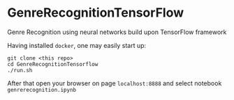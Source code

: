 # GenreRecognitionTensorFlow

Genre Recognition using neural networks build upon TensorFlow framework

Having installed `docker`, one may easily start up:
```
git clone <this repo>
cd GenreRecognitionTensorflow
./run.sh
```
After that open your browser on page `localhost:8888` and select notebook `genrerecognition.ipynb`
